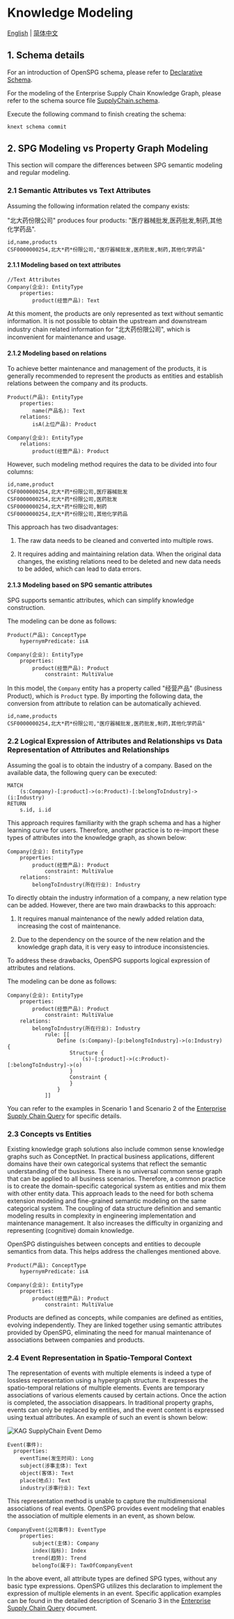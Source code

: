 # Knowledge Modeling

[English](./README.md) |
[简体中文](./README_cn.md)

## 1. Schema details

For an introduction of OpenSPG schema, please refer to [Declarative Schema](https://openspg.yuque.com/ndx6g9/cwh47i/fiq6zum3qtzr7cne).

For the modeling of the Enterprise Supply Chain Knowledge Graph, please refer to the schema source file [SupplyChain.schema](./SupplyChain.schema).

Execute the following command to finish creating the schema:

```bash
knext schema commit
```

## 2. SPG Modeling vs Property Graph Modeling

This section will compare the differences between SPG semantic modeling and regular modeling.

### 2.1 Semantic Attributes vs Text Attributes

Assuming the following information related the company exists:

"北大药份限公司" produces four products: "医疗器械批发,医药批发,制药,其他化学药品".

```text
id,name,products
CSF0000000254,北大*药*份限公司,"医疗器械批发,医药批发,制药,其他化学药品"
```

#### 2.1.1 Modeling based on text attributes

```text
//Text Attributes
Company(企业): EntityType
    properties:
        product(经营产品): Text
```

At this moment, the products are only represented as text without semantic information. It is not possible to obtain the upstream and downstream industry chain related information for "北大药份限公司", which is inconvenient for maintenance and usage.

#### 2.1.2 Modeling based on relations

To achieve better maintenance and management of the products, it is generally recommended to represent the products as entities and establish relations between the company and its products.

```text
Product(产品): EntityType
    properties:
        name(产品名): Text
    relations:
        isA(上位产品): Product

Company(企业): EntityType
    relations:
        product(经营产品): Product
```

However, such modeling method requires the data to be divided into four columns:

```text
id,name,product
CSF0000000254,北大*药*份限公司,医疗器械批发
CSF0000000254,北大*药*份限公司,医药批发
CSF0000000254,北大*药*份限公司,制药
CSF0000000254,北大*药*份限公司,其他化学药品
```

This approach has two disadvantages:

1. The raw data needs to be cleaned and converted into multiple rows.

2. It requires adding and maintaining relation data. When the original data changes, the existing relations need to be deleted and new data needs to be added, which can lead to data errors.

#### 2.1.3 Modeling based on SPG semantic attributes

SPG supports semantic attributes, which can simplify knowledge construction.

The modeling can be done as follows:

```text
Product(产品): ConceptType
    hypernymPredicate: isA

Company(企业): EntityType
    properties:
        product(经营产品): Product
            constraint: MultiValue
```

In this model, the ``Company`` entity has a property called "经营产品" (Business Product), which is ``Product`` type. By importing the following data, the conversion from attribute to relation can be automatically achieved.

```text
id,name,products
CSF0000000254,北大*药*份限公司,"医疗器械批发,医药批发,制药,其他化学药品"
```

### 2.2 Logical Expression of Attributes and Relationships vs Data Representation of Attributes and Relationships

Assuming the goal is to obtain the industry of a company. Based on the available data, the following query can be executed:

```text
MATCH
    (s:Company)-[:product]->(o:Product)-[:belongToIndustry]->(i:Industry)
RETURN
    s.id, i.id
```

This approach requires familiarity with the graph schema and has a higher learning curve for users. Therefore, another practice is to re-import these types of attributes into the knowledge graph, as shown below:

```text
Company(企业): EntityType
    properties:
        product(经营产品): Product
            constraint: MultiValue
    relations:
        belongToIndustry(所在行业): Industry
```

To directly obtain the industry information of a company, a new relation type can be added. However, there are two main drawbacks to this approach:

1. It requires manual maintenance of the newly added relation data, increasing the cost of maintenance.

2. Due to the dependency on the source of the new relation and the knowledge graph data, it is very easy to introduce inconsistencies.

To address these drawbacks, OpenSPG supports logical expression of attributes and relations.

The modeling can be done as follows:

```text
Company(企业): EntityType
    properties:
        product(经营产品): Product
            constraint: MultiValue
    relations:
        belongToIndustry(所在行业): Industry
            rule: [[
                Define (s:Company)-[p:belongToIndustry]->(o:Industry) {
                    Structure {
                        (s)-[:product]->(c:Product)-[:belongToIndustry]->(o)
                    }
                    Constraint {
                    }
                }
            ]]
```

You can refer to the examples in Scenario 1 and Scenario 2 of the [Enterprise Supply Chain Query](../reasoner/README.md) for specific details.

### 2.3 Concepts vs Entities

Existing knowledge graph solutions also include common sense knowledge graphs such as ConceptNet. In practical business applications, different domains have their own categorical systems that reflect the semantic understanding of the business. There is no universal common sense graph that can be applied to all business scenarios. Therefore, a common practice is to create the domain-specific categorical system as entities and mix them with other entity data. This approach leads to the need for both schema extension modeling and fine-grained semantic modeling on the same categorical system. The coupling of data structure definition and semantic modeling results in complexity in engineering implementation and maintenance management. It also increases the difficulty in organizing and representing (cognitive) domain knowledge.

OpenSPG distinguishes between concepts and entities to decouple semantics from data. This helps address the challenges mentioned above.

```text
Product(产品): ConceptType
    hypernymPredicate: isA

Company(企业): EntityType
    properties:
        product(经营产品): Product
            constraint: MultiValue
```

Products are defined as concepts, while companies are defined as entities, evolving independently. They are linked together using semantic attributes provided by OpenSPG, eliminating the need for manual maintenance of associations between companies and products.

### 2.4 Event Representation in Spatio-Temporal Context

The representation of events with multiple elements is indeed a type of lossless representation using a hypergraph structure. It expresses the spatio-temporal relations of multiple elements. Events are temporary associations of various elements caused by certain actions. Once the action is completed, the association disappears. In traditional property graphs, events can only be replaced by entities, and the event content is expressed using textual attributes. An example of such an event is shown below:

![KAG SupplyChain Event Demo](../images/kag-supplychain-event-demo.png)

```text
Event(事件):
  properties:
    eventTime(发生时间): Long
    subject(涉事主体): Text
    object(客体): Text
    place(地点): Text
    industry(涉事行业): Text
```

This representation method is unable to capture the multidimensional associations of real events. OpenSPG provides event modeling that enables the association of multiple elements in an event, as shown below.

```text
CompanyEvent(公司事件): EventType
    properties:
        subject(主体): Company
        index(指标): Index
        trend(趋势): Trend
        belongTo(属于): TaxOfCompanyEvent
```

In the above event, all attribute types are defined SPG types, without any basic type expressions. OpenSPG utilizes this declaration to implement the expression of multiple elements in an event. Specific application examples can be found in the detailed description of Scenario 3 in the [Enterprise Supply Chain Query](../reasoner/README.md) document.

